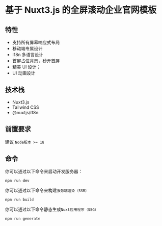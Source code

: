 # 基于 Nuxt3.js 的全屏滚动企业官网模板

## 特性

- 支持所有屏幕响应式布局
- 移动端专属设计
- I18n 多语言设计
- 首屏占位背景，秒开首屏
- 精美 UI 设计；
- UI 动画设计

## 技术栈

- Nuxt3.js
- Tailwind CSS
- @nuxtjs/i18n

## 前置要求

建议 `Node版本 >= 18`

## 命令

你可以通过以下命令来启动开发服务器：

```
npm run dev
```

你可以通过以下命令来构建`服务端渲染（SSR）`

```
npm run build
```

你可以通过以下命令静态生成`Nuxt应用程序（SSG）`

```
npm run generate
```
